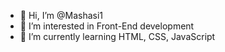 - 👋 Hi, I’m @Mashasi1
- 👀 I’m interested in Front-End development
- 🌱 I’m currently learning HTML, CSS, JavaScript

<!---
Mashasi1/Mashasi1 is a ✨ special ✨ repository because its `README.md` (this file) appears on your GitHub profile.
You can click the Preview link to take a look at your changes.
--->
